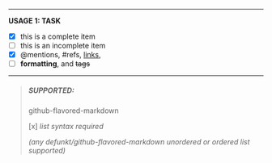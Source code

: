 ***
**USAGE 1: TASK**


- [x] this is a complete item
- [ ] this is an incomplete item
- [x] @mentions, #refs, [links](www.task.com),
- [ ] **formatting**, and <del>tags</del>

***

> ##### SUPPORTED:
> github-flavored-markdown
>
> [x] _list syntax required_
> 
> _(any defunkt/github-flavored-markdown unordered or ordered list supported)_


